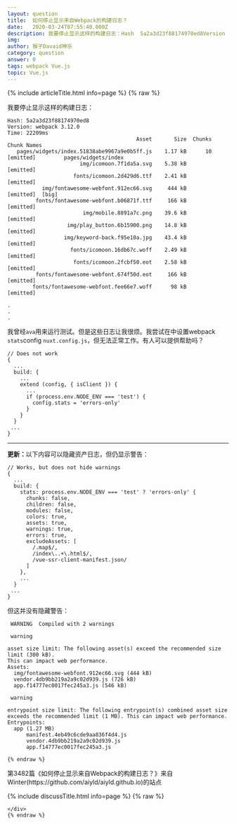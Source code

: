 ```yaml
---
layout: question
title:  如何停止显示来自Webpack的构建日志？
date:   2020-03-24T07:55:40.000Z
description: 我要停止显示这样的构建日志：Hash  5a2a3d23f88174970ed8Version  webpack 3.12.0Time  2220...
img: 
author: 猴子Davaid神乐
category: question
answer: 0
tags: webpack Vue.js
topic: Vue.js
---
```

<div class="article-root">
  <div class="article">
    {% include articleTitle.html info=page %}
    {% raw %}
    <div class="article-content"><p><font style="vertical-align: inherit;"><font style="vertical-align: inherit;">我要停止显示这样的构建日志：</font></font></p>

<pre><code>Hash: 5a2a3d23f88174970ed8<font></font>
Version: webpack 3.12.0<font></font>
Time: 22209ms<font></font>
                                         Asset       Size  Chunks                    Chunk Names<font></font>
   pages/widgets/index.51838abe9967a9e0b5ff.js    1.17 kB      10  [emitted]         pages/widgets/index<font></font>
                       img/icomoon.7f1da5a.svg    5.38 kB          [emitted]         <font></font>
                     fonts/icomoon.2d429d6.ttf    2.41 kB          [emitted]         <font></font>
           img/fontawesome-webfont.912ec66.svg     444 kB          [emitted]  [big]  <font></font>
         fonts/fontawesome-webfont.b06871f.ttf     166 kB          [emitted]         <font></font>
                        img/mobile.8891a7c.png    39.6 kB          [emitted]         <font></font>
                   img/play_button.6b15900.png    14.8 kB          [emitted]         <font></font>
                  img/keyword-back.f95e10a.jpg    43.4 kB          [emitted]         <font></font>
                    fonts/icomoon.16db67c.woff    2.49 kB          [emitted]         <font></font>
                     fonts/icomoon.2fcbf50.eot    2.58 kB          [emitted]         <font></font>
         fonts/fontawesome-webfont.674f50d.eot     166 kB          [emitted]         <font></font>
        fonts/fontawesome-webfont.fee66e7.woff      98 kB          [emitted]         <font></font>
<font></font>
.<font></font>
.<font></font>
.<font></font>
</code></pre>

<p><font style="vertical-align: inherit;"><font style="vertical-align: inherit;">我曾经</font></font><code>ava</code><font style="vertical-align: inherit;"><font style="vertical-align: inherit;">用来运行测试。</font><font style="vertical-align: inherit;">但是这些日志让我很烦。</font><font style="vertical-align: inherit;">我尝试在中设置webpack </font></font><code>stats</code><font style="vertical-align: inherit;"><font style="vertical-align: inherit;">config </font></font><code>nuxt.config.js</code><font style="vertical-align: inherit;"><font style="vertical-align: inherit;">，但无法正常工作。</font><font style="vertical-align: inherit;">有人可以提供帮助吗？</font></font></p>

<pre><code>// Does not work<font></font>
{<font></font>
  ...<font></font>
  build: {<font></font>
    ...<font></font>
    extend (config, { isClient }) {<font></font>
      ...<font></font>
      if (process.env.NODE_ENV === 'test') {<font></font>
        config.stats = 'errors-only'<font></font>
      }<font></font>
    }<font></font>
  }<font></font>
 ...<font></font>
}<font></font>
</code></pre>

<hr>

<p><strong><font style="vertical-align: inherit;"><font style="vertical-align: inherit;">更新：</font></font></strong><font style="vertical-align: inherit;"><font style="vertical-align: inherit;">以下内容可以隐藏资产日志，但仍显示警告：</font></font></p>

<pre><code>// Works, but does not hide warnings<font></font>
{<font></font>
  ...<font></font>
  build: {<font></font>
    stats: process.env.NODE_ENV === 'test' ? 'errors-only' {<font></font>
      chunks: false,<font></font>
      children: false,<font></font>
      modules: false,<font></font>
      colors: true,<font></font>
      assets: true,<font></font>
      warnings: true,<font></font>
      errors: true,<font></font>
      excludeAssets: [<font></font>
        /.map$/,<font></font>
        /index\..+\.html$/,<font></font>
        /vue-ssr-client-manifest.json/<font></font>
      ]<font></font>
    },<font></font>
    ...<font></font>
  }<font></font>
 ...<font></font>
}<font></font>
</code></pre>

<p><font style="vertical-align: inherit;"><font style="vertical-align: inherit;">但这并没有隐藏警告：</font></font></p>

<pre><code> WARNING  Compiled with 2 warnings<font></font>
<font></font>
 warning  <font></font>
<font></font>
asset size limit: The following asset(s) exceed the recommended size limit (300 kB).<font></font>
This can impact web performance.<font></font>
Assets: <font></font>
  img/fontawesome-webfont.912ec66.svg (444 kB)<font></font>
  vendor.4db9bb219a2a9c02d939.js (726 kB)<font></font>
  app.f14777ec0017fec245a3.js (546 kB)<font></font>
<font></font>
 warning  <font></font>
<font></font>
entrypoint size limit: The following entrypoint(s) combined asset size exceeds the recommended limit (1 MB). This can impact web performance.<font></font>
Entrypoints:<font></font>
  app (1.27 MB)<font></font>
      manifest.4eb49c6cde9aa836f4d4.js<font></font>
      vendor.4db9bb219a2a9c02d939.js<font></font>
      app.f14777ec0017fec245a3.js<font></font>
</code></pre></div>
    {% endraw %}
  </div>
  <p class="winter_mark">第3482篇《如何停止显示来自Webpack的构建日志？》来自Winter(https://github.com/aiyld/aiyld.github.io)的站点</p>
  <div class="discuss-wrapper">
    {% include discussTitle.html info=page %}
    {% raw %}
    <div class="discuss-list">
    
    </div>
    {% endraw %}
  </div>
<div>
